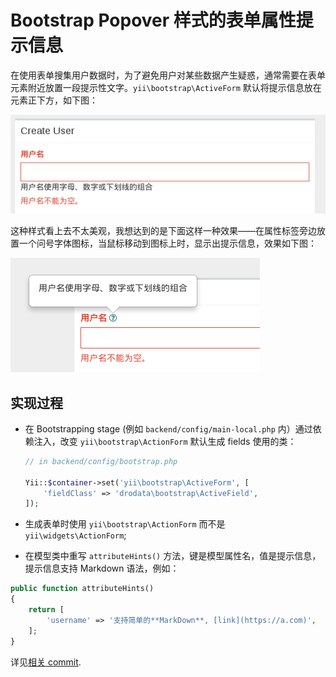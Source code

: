 # Bootstrap Popover 样式的表单属性提示信息

在使用表单搜集用户数据时，为了避免用户对某些数据产生疑惑，通常需要在表单元素附近放置一段提示性文字。`yii\bootstrap\ActiveForm` 默认将提示信息放在元素正下方，如下图：

![原始提示样式](/docs/_asset/attribute-hint-origin.png)

这种样式看上去不太美观，我想达到的是下面这样一种效果——在属性标签旁边放置一个问号字体图标，当鼠标移动到图标上时，显示出提示信息，效果如下图：

![Popover 提示样式](/docs/_asset/attribute-hint-popover.png)

## 实现过程

- 在 Bootstrapping stage (例如 `backend/config/main-local.php` 内）通过依赖注入，改变 `yii\bootstrap\ActionForm` 默认生成 fields 使用的类：

  ```php
  // in backend/config/bootstrap.php
  
  Yii::$container->set('yii\bootstrap\ActiveForm', [
      'fieldClass' => 'drodata\bootstrap\ActiveField',
  ]);
  ```

- 生成表单时使用 `yii\bootstrap\ActionForm` 而不是 `yii\widgets\ActionForm`;
- 在模型类中重写 `attributeHints()` 方法，键是模型属性名，值是提示信息，提示信息支持 Markdown 语法，例如：

```php
public function attributeHints()
{
    return [
        'username' => '支持简单的**MarkDown**, [link](https://a.com)',
    ];
}
```

详见[相关 commit][related-commit].

[related-commit]: https://github.com/drodata/yii2-app-template/commit/9ad9476b59d6e5987bae0cafe8d90f224145d346
